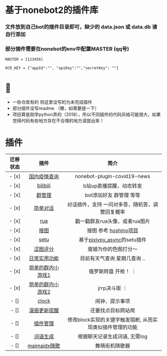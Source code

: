 # 基于nonebot2的插件库
### 文件放到自己bot的插件目录即可，缺少的 data.json 或 data.db 请自行添加  
### 部分插件需要在nonebot的env中配置MASTER (qq号)
```
MASTER = [123456]

OCR_KEY = {"appId":"", "apiKey":"","secretKey": ""}

```

# 📝
- 一些仓库有的 但这里没写的为未完成插件  
- 部分插件没写readme （懒，如需要提一下）  
- 项目算是刚学python弄的（2018），所以不同插件的代码风格可能很大，如果觉得代码有些地方存在不合理的地方请提出来！ 


# 插件 

| 迁移状态 |      插件       |     简介       |
|:------:|:---------------:|:------------:|
| - [x] |  [国内疫情查询](https://github.com/Zeta-qixi/nonebot-plugin-covid19-news) | nonebot-plugin-covid19-news |
| - [x] |  [bilibili](./bilibili) | b站up直播提醒，动态转发 |
| - [x] |  [群管理](./atirbot) | bot添加好友 群管理 等等 |
| - [x] |  [简单对话](./chat) | 对话插件，支持 一问对多答，随机答，调整回复概率  |
| - [x] |  [rua](./rua) | 戳一戳群友rua头像，或者rua图片 |
| - [x] |  [搜图](./search_pic) | 搜图 参考 [hoshino项目](https://github.com/pcrbot/Hoshino-plugin-transplant/tree/master/image) |
| - [x] |  [setu](./setu) | 基于[pixivpy_async](https://github.com/Mikubill/pixivpy-async)的setu插件 |
| - [x] |  [涩图评分](./setu_score) | 度娘为你的色图打分～ |
| - [x] |  [日常实用功能](./smdx) | 目前有天气查询 星期几查询 .. |
| - [x] |  [简单的群内小游戏1](./games) | 俄罗斯转盘 开枪！ ｜
| - [x] |  [简单的群内小游戏2](./jrrp) | jrrp决斗版 ｜
| - [] |  [clock](./clock) | 闹钟、提示事项 |
| - [] |  [漫画更新提醒](./comic_push) | 还要找点目标网站爬 |
| - [] |  [插件管理](./block) | 修改block实现的关键字触发阻断, 从而实现类似插件管理的功能 |
| - [] |  [词语生成](./word_cloud) | 根据聊天记录生成词语, 无需log |
| - [] |  [maimaidx随歌](./maimaidx) | 舞萌街机随歌器 |